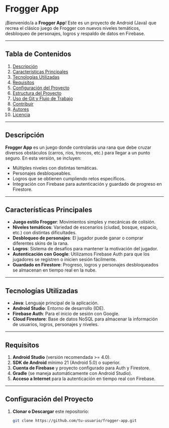 # Frogger App

¡Bienvenido/a a **Frogger App**! Este es un proyecto de Android (Java) que recrea el clásico juego de Frogger con nuevos niveles temáticos, desbloqueo de personajes, logros y respaldo de datos en Firebase.

---

## Tabla de Contenidos
1. [Descripción](#descripción)
2. [Características Principales](#características-principales)
3. [Tecnologías Utilizadas](#tecnologías-utilizadas)
4. [Requisitos](#requisitos)
5. [Configuración del Proyecto](#configuración-del-proyecto)
6. [Estructura del Proyecto](#estructura-del-proyecto)
7. [Uso de Git y Flujo de Trabajo](#uso-de-git-y-flujo-de-trabajo)
8. [Contribuir](#contribuir)
9. [Autores](#autores)
10. [Licencia](#licencia)

---

## Descripción
**Frogger App** es un juego donde controlarás una rana que debe cruzar diversos obstáculos (carros, ríos, troncos, etc.) para llegar a un punto seguro. En esta versión, se incluyen:
- Múltiples niveles con distintas temáticas.
- Personajes desbloqueables.
- Logros que se obtienen cumpliendo retos específicos.
- Integración con Firebase para autenticación y guardado de progreso en Firestore.

---

## Características Principales
- **Juego estilo Frogger**: Movimientos simples y mecánicas de colisión.
- **Niveles temáticos**: Variedad de escenarios (ciudad, bosque, espacio, etc.) con distintas dificultades.
- **Desbloqueo de personajes**: El jugador puede ganar o comprar diferentes skins de la rana.
- **Logros**: Sistema de desafíos para mantener la motivación del jugador.
- **Autenticación con Google**: Utilizamos Firebase Auth para que los jugadores se registren o inicien sesión fácilmente.
- **Guardado en Firestore**: Progreso, logros y personajes desbloqueados se almacenan en tiempo real en la nube.

---

## Tecnologías Utilizadas
- **Java**: Lenguaje principal de la aplicación.
- **Android Studio**: Entorno de desarrollo (IDE).
- **Firebase Auth**: Para el inicio de sesión con Google.
- **Cloud Firestore**: Base de datos NoSQL para almacenar la información de usuarios, logros, personajes y niveles.

---

## Requisitos
1. **Android Studio** (versión recomendada >= 4.0).
2. **SDK de Android** mínimo 21 (Android 5.0) o superior.
3. **Cuenta de Firebase** y proyecto configurado para Auth y Firestore.
4. **Gradle** (se maneja automáticamente con Android Studio).
5. **Acceso a Internet** para la autenticación en tiempo real con Firebase.

---

## Configuración del Proyecto

1. **Clonar o Descargar** este repositorio:
   ```bash
   git clone https://github.com/tu-usuario/frogger-app.git
   
